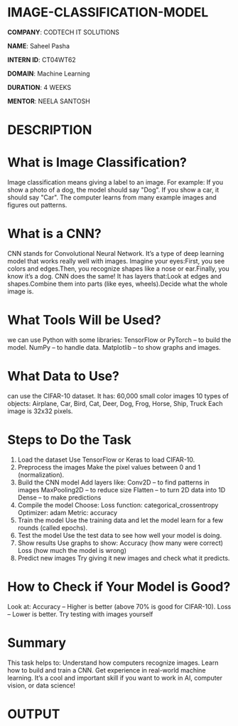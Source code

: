 # IMAGE-CLASSIFICATION-MODEL

**COMPANY**: CODTECH IT SOLUTIONS

**NAME**: Saheel Pasha

**INTERN ID**: CT04WT62

**DOMAIN**:  Machine Learning

**DURATION**: 4 WEEKS

**MENTOR**: NEELA SANTOSH

# DESCRIPTION

# What is Image Classification?
Image classification means giving a label to an image.
For example:
If you show a photo of a dog, the model should say "Dog".
If you show a car, it should say "Car".
The computer learns from many example images and figures out patterns.
# What is a CNN?
CNN stands for Convolutional Neural Network. It’s a type of deep learning model that works really well with images.
Imagine your eyes:First, you see colors and edges.Then, you recognize shapes like a nose or ear.Finally, you know it’s a dog.
CNN does the same! It has layers that:Look at edges and shapes.Combine them into parts (like eyes, wheels).Decide what the whole image is.
# What Tools Will be Used?
we can use  Python with some libraries:
TensorFlow or PyTorch – to build the model.
NumPy – to handle data.
Matplotlib – to show graphs and images.
# What Data to Use?
can use the CIFAR-10 dataset. It has:
60,000 small color images
10 types of objects: Airplane, Car, Bird, Cat, Deer, Dog, Frog, Horse, Ship, Truck
Each image is 32x32 pixels.
# Steps to Do the Task
1. Load the dataset
Use TensorFlow or Keras to load CIFAR-10.
2. Preprocess the images
Make the pixel values between 0 and 1 (normalization).
3. Build the CNN model
Add layers like:
Conv2D – to find patterns in images
MaxPooling2D – to reduce size
Flatten – to turn 2D data into 1D
Dense – to make predictions
4. Compile the model
Choose:
Loss function: categorical_crossentropy
Optimizer: adam
Metric: accuracy
5. Train the model
Use the training data and let the model learn for a few rounds (called epochs).
6. Test the model
Use the test data to see how well your model is doing.
7. Show results
Use graphs to show:
Accuracy (how many were correct)
Loss (how much the model is wrong)
8. Predict new images
Try giving it new images and check what it predicts.
# How to Check if Your Model is Good?
Look at:
Accuracy – Higher is better (above 70% is good for CIFAR-10).
Loss – Lower is better.
Try testing with images yourself
# Summary
This task helps to:
Understand how computers recognize images.
Learn how to build and train a CNN.
Get experience in real-world machine learning.
It’s a cool and important skill if you want to work in AI, computer vision, or data science!
# OUTPUT


